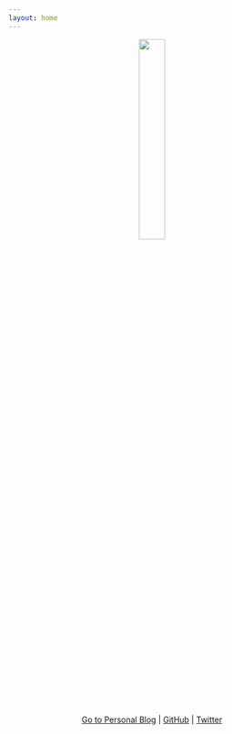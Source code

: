 ```yaml
---
layout: home
---
```


<p align="center"><img src="https://s20.postimg.cc/lie7on02l/purez.png" width="30%" height="30%"/></p>
<p align="center"><a href="https://medium.com/zawzaww">Go to Personal Blog</a> | <a href="https://github.com/zawzaww">GitHub</a> | <a href="https://twitter.com/zawzawwme">Twitter</a></p>
